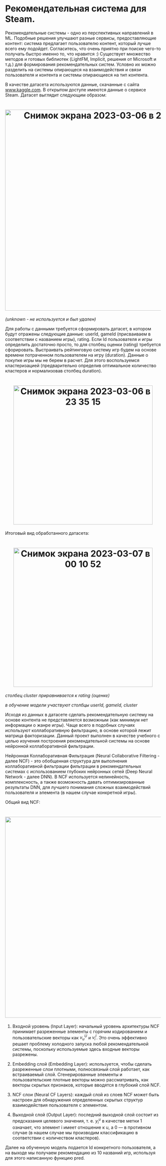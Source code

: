 # Рекомендательная система для Steam.

Рекомендательные системы - одно из перспективных направлений в ML. Подобные решения улучшают разные сервисы, предоставляющие контент: система предлагает пользователю контент, который лучше всего ему подойдет. Согласитесь, что очень приятно при поиске чего-то получать быстро именно то, что нравится :)
Существует множество методов и готовых библиотек (LightFM, Implicit, решения от Microsoft и т.д.) для формирования рекомендательных систем. Условно их можно разделить на системы опирающеся на взаимодействия и связи пользователя и контента и системы опирающиеся на тип контента. 

В качестве датасета используются данные, скачанные с сайта www.kaggle.com.
В открытом доступе имеются данные о сервисе Steam.
Датасет выглядит следующим образом:
<h1 align="center"> <img width="650" alt="Снимок экрана 2023-03-06 в 22 57 23" src="https://user-images.githubusercontent.com/25271759/223217785-10eaae36-3dfd-42e3-bb94-4ec3abd01add.png"> </h1>

*(unknown - не используется и был удален)*

Для работы с данными требуется сформировать датасет, в котором будут отражены следующие данные: userId, gameId (присваиваем в соответствии с названием игры), rating.
Если Id пользователя и игры определить достаточно просто, то для столбец оценки (rating) требуется сфорировать. Выстраивать рейтинговую систему игр будем на основе времени потраченном пользователем на игру (duration). Данные о покупке игры мы не берем в расчет.
Для этого воспользуемся кластеризацией (предварительно определив оптимальное количество кластеров и нормализовав столбец duration).
<h1 align="center"> <img width="450" alt="Снимок экрана 2023-03-06 в 23 35 15" src="https://user-images.githubusercontent.com/25271759/223224808-25a923c3-ac57-48f8-80ff-f19de620db9c.png"> </h1>

Итоговый вид обработанного датасета:
<h1 align="center"> <img width="450" alt="Снимок экрана 2023-03-07 в 00 10 52" src="https://user-images.githubusercontent.com/25271759/223231668-0e779009-dda3-421d-a087-6ef029301a46.png"> </h1>

*столбец cluster приравнивается к rating (оценке)*

*в обучение модели участвуют столбцы userId, gameId, cluster*

Исходя из данных в датасете сделать рекомендательную систему на основе контента не представляется возможным (как минимум нет информации о жанре игры). Чаще всего в подобных случаях используют коллаборативную фильтрацию, в основе которой лежит матрица факторизации. 
Данный проект выполнен в качестве учебного с целью изучения построения рекомендательной системы на основе нейронной коллаборативной фильтрации.

Нейронная Коллаборативная Фильтрация (Neural Collaborative Filtering - далее NCF) - это обобщенная структура для выполнения коллаборативной фильтрации фильтрации в рекомендательных системах с использованием глубоких нейронных сетей (Deep Neural Network - далее DNN). В NCF используется нелинейность, комплексность, а также возможность давать оптимизированные результаты DNN, для лучшего понимания сложных взаимодействий пользователя и элемента (в нашем случае конкретной игры).

Общий вид NCF:

<h1 align="center"> <img width="650" src="https://user-images.githubusercontent.com/25271759/223230687-4c3235fe-dafe-4689-a052-a26880d10418.png"> </h1>

1) Входной уровень (Input Layer): начальный уровень архитектуры NCF принимает разреженные элементы с горячим кодированием и пользовательские векторы как $v^{U}_u$ и $v^{I}_i$. Это очень эффективно решает проблему холодного запуска любой рекомендательной системы, поскольку используемые здесь входные векторы разрежены.

2) Embedding слой (Embedding Layer): используется, чтобы сделать разреженные слои плотными, полносвязный слой работает, как встраиваемый слой. Сгенерированные элементы и пользовательские плотные векторы можно рассматривать, как векторы скрытых признаков, которые вводятся в глубокий слой NCF.

3) NCF слои (Neural CF Layers): каждый слой из слоев NCF может быть настроен для обнаружения определенных скрытых структур взаимодействия пользователя с элементом. 

4) Выходной слой (Output Layer): последний выходной слой состоит из предсказания целевого значения, т. е. $y^{u}_i$ в качестве метки 1 означает, что элемент i имеет отношение к u, а 0 — в противном случае (в нашем случае мы производим классификацию в соответствии с количеством кластеров).

Далее на обученную модель подается Id конкретного пользователя, а на выходе мы получаем рекомендацию из 10 названий игр, используя для этого написанную функцию pred.
